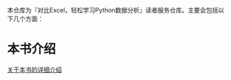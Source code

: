 本仓库为『对比Excel，轻松学习Python数据分析』读者服务仓库。主要会包括以下几个方面：

# 本书介绍
[关于本书的详细介绍](https://github.com/junhongzhang/Excel-Python-DA/blob/master/%E6%9C%AC%E4%B9%A6%E8%AF%A6%E7%BB%86%E4%BB%8B%E7%BB%8D.md)
